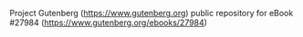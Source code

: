 Project Gutenberg (https://www.gutenberg.org) public repository for eBook #27984 (https://www.gutenberg.org/ebooks/27984)
